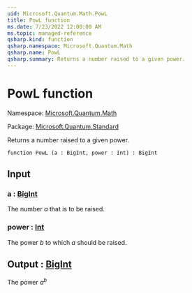 ```yaml
---
uid: Microsoft.Quantum.Math.PowL
title: PowL function
ms.date: 7/23/2022 12:00:00 AM
ms.topic: managed-reference
qsharp.kind: function
qsharp.namespace: Microsoft.Quantum.Math
qsharp.name: PowL
qsharp.summary: Returns a number raised to a given power.
---
```


# PowL function

Namespace: [Microsoft.Quantum.Math](xref:Microsoft.Quantum.Math)

Package: [Microsoft.Quantum.Standard](https://nuget.org/packages/Microsoft.Quantum.Standard)


Returns a number raised to a given power.

```qsharp
function PowL (a : BigInt, power : Int) : BigInt
```


## Input

### a : [BigInt](xref:microsoft.quantum.qsharp.valueliterals#bigint-literals)

The number $a$ that is to be raised.


### power : [Int](xref:microsoft.quantum.qsharp.valueliterals#int-literals)

The power $b$ to which $a$ should be raised.



## Output : [BigInt](xref:microsoft.quantum.qsharp.valueliterals#bigint-literals)

The power $a^b$